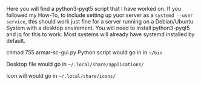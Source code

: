 Here you will find a python3-pyqt5 script that I have worked on. 
If you followed my How-To, to include setting up yuor server as a `systemd --user service`, this should work just fine for a server running on a Debian/Ubuntu System with a desktop envirement.
You will need to install python3-pyqt5 and jq for this to work. Most systems will already have systemd installed by default.

chmod 755 armar-sc-gui.py
Python script would go in in `~/bin`

Desktop file would go in `~/.local/share/applications/`

Icon will would go in `~/.local/share/icons/`
